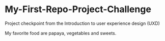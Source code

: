 # My-First-Repo-Project-Challenge
Project checkpoint from the Introduction to user experience design (UXD)

My favorite food are papaya, vegetables and sweets.
